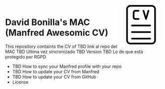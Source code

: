 <img src="cv.png" align="right" width="128px" />

# David Bonilla's MAC (Manfred Awesomic CV)
This repository containts the CV of TBD link al repo del MAC
TBD Ultima vez sincronizado
TBD Version
TBD Lo de que está protegido por RGPD

-  TBD How to sync your Manfred profile with your repo
-  TBD How to update your CV from Manfred
-  TBD How to update your CV from GitHub
-  License

